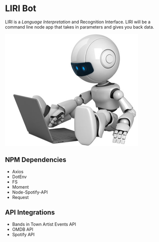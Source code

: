 # LIRI Bot
 LIRI is a *Language Interpretation* and Recognition Interface. LIRI will be a command line node app that takes in parameters and gives you back data.

![Bot Image](./images/bot.png)

 ## NPM Dependencies
 * Axios
 * DotEnv
 * FS
 * Moment
 * Node-Spotify-API
 * Request

 ## API Integrations
 * Bands in Town Artist Events API
 * OMDB API
 * Spotify API
 